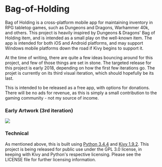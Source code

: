 # Bag-of-Holding
Bag of Holding is a cross-platform mobile app for maintaining inventory in RPG tabletop games, such as Dungeons and Dragons, Warhammer 40k, and others. This project is heavily inspired by Dungeons & Dragons' Bag of Holding item, and is intended as a small play on the well-known item. The app is intended for both iOS and Android platforms, and may support Windows mobile platforms down the road if Kivy begins to support it.

At the time of writing, there are quite a few ideas bouncing around for this project, and few of those things are set in stone. The targeted release for this project is early 2018, depending on how the first few iterations go. The projet is currently on its third visual iteration, which should hopefully be its last.

This is intended to be released as a free app, with options for donations. There will be no ads for revenue, as this is simply a small contribution to the gaming community - not my source of income.

<h3>Early Artwork (3rd iteration)</h3>
<img src="http://puu.sh/uapte/f96cdf510b.png"><img/>

<h3>Technical</h3>
As mentioned above, this is built using <a href="https://www.python.org/downloads/release/python-344/">Python 3.4.4</a> and <a href="https://kivy.org/docs/gettingstarted/intro.html">Kivy 1.9.2</a>. This project is being released for public use under the GPL 3.0 license, in keeping with Kivy and Python's respective licensing. Please see the LICENSE file for further licensing information.
